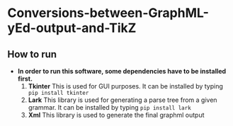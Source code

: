 # Conversions-between-GraphML-yEd-output-and-TikZ

## How to run
   - **In order to run this software, some dependencies have to be installed first.**
	 1. **Tkinter**
		This is used for GUI purposes. It can be installed by typing ` pip install tkinter`
	 2. **Lark**
		This library is used for generating a parse tree from a given grammar. It can be installed by typing `pip install lark`
	 3. **Xml**
		This library is used to generate the final graphml output


